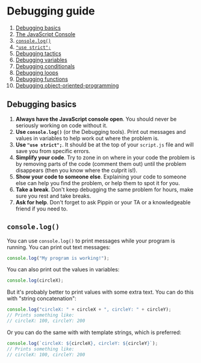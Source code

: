 # Debugging guide

1. [Debugging basics](#debugging-basics)
2. [The JavaScript Console](the-javascript-console.md)
3. [`console.log()`](#console-log)
4. [`"use strict";`](use-strict.md)
5. [Debugging tactics](debugging-tactics.md)
6. [Debugging variables](debugging-variables.md)
7. [Debugging conditionals](debugging-conditionals.md)
8. [Debugging loops](debugging-loops.md)
9. [Debugging functions](debugging-functions.md)
10. [Debugging object-oriented-programming](debugging-object-oriented-programming.md)

## Debugging basics

1. __Always have the JavaScript console open__. You should never be seriously working on code without it.
2. __Use `console.log()`__ (or the Debugging tools). Print out messages and values in variables to help work out where the problem is.
3. __Use `"use strict";`__. It should be at the top of your `script.js` file and will save you from specific errors.
4. __Simplify your code__. Try to zone in on where in your code the problem is by removing parts of the code (comment them out) until the problem disappears (then you know where the culprit is!).
5. __Show your code to someone else__. Explaining your code to someone else can help you find the problem, or help them to spot it for you.
6. __Take a break__. Don't keep debugging the same problem for hours, make sure you rest and take breaks.
7. __Ask for help__. Don't forget to ask Pippin or your TA or a knowledgeable friend if you need to.

## `console.log()`

You can use `console.log()` to print messages while your program is running. You can print out text messages:

```javascript
console.log("My program is working!");
```

You can also print out the values in variables:

```javascript
console.log(circleX);
```

But it's probably better to print values with some extra text. You can do this with "string concatenation":

```javascript
console.log("circleX: " + circleX + ", circleY: " + circleY);
// Prints something like:
// circleX: 100, circleY: 200
```

Or you can do the same with with template strings, which is preferred:

```javascript
console.log(`circleX: ${circleX}, circleY: ${circleY}`);
// Prints something like:
// circleX: 100, circleY: 200
```
